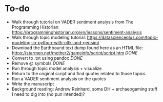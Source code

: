 # To-do
- Walk through tutorial on VADER sentiment analysis from The Programming Historian: https://programminghistorian.org/en/lessons/sentiment-analysis
- Walk through topic modeling tutorial: https://datascienceplus.com/topic-modeling-in-python-with-nltk-and-gensim/ 
- Download the Earthbound text dump found here as an HTML file: https://starmen.net/mother2/gameinfo/script/script.htm *DONE*
- Convert to .txt using pandoc *DONE*
- Remove @ symbols *DONE*
- Run through topic model analysis + visualize
- Return to the original script and find quotes related to those topics 
- Run a VADER sentiment analysis on the quotes
- Write the manuscript
- Background reading: Andrew Reinhard, some DH + archaeogaming stuff I need to dig into (no pun intended)?

